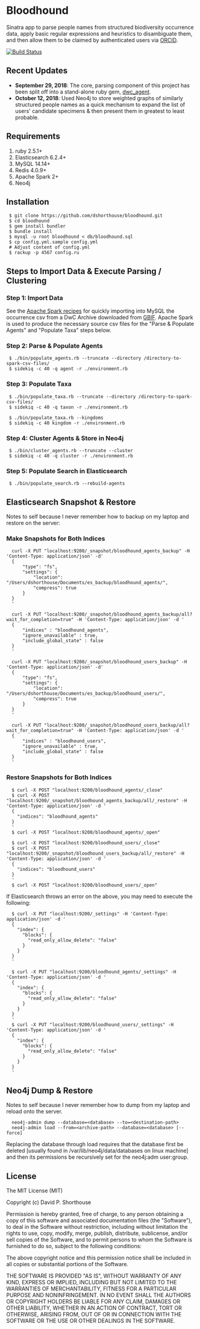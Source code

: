 # Bloodhound
Sinatra app to parse people names from structured biodiversity occurrence data, apply basic regular expressions and heuristics to disambiguate them, and then allow them to be claimed by authenticated users via [ORCID](https://orcid.org).

[![Build Status](https://travis-ci.org/dshorthouse/bloodhound.svg?branch=master)](https://travis-ci.org/dshorthouse/bloodhound)

## Recent Updates

- **September 29, 2018**: The core, parsing component of this project has been split off into a stand-alone ruby gem, [dwc_agent](https://rubygems.org/gems/dwc_agent).
- **October 12, 2018**: Used Neo4j to store weighted graphs of similarly structured people names as a quick mechanism to expand the list of users' candidate specimens & then present them in greatest to least probable.

## Requirements

1. ruby 2.5.1+
2. Elasticsearch 6.2.4+
3. MySQL 14.14+
4. Redis 4.0.9+
5. Apache Spark 2+
6. Neo4j

## Installation

     $ git clone https://github.com/dshorthouse/bloodhound.git
     $ cd bloodhound
     $ gem install bundler
     $ bundle install
     $ mysql -u root bloodhound < db/bloodhound.sql
     $ cp config.yml.sample config.yml
     # Adjust content of config.yml
     $ rackup -p 4567 config.ru

## Steps to Import Data & Execute Parsing / Clustering

### Step 1:  Import Data

See the [Apache Spark recipes](spark.md) for quickly importing into MySQL the occurrence csv from a DwC Archive downloaded from [GBIF](https://www.gbif.org). Apache Spark is used to produce the necessary source csv files for the "Parse & Populate Agents" and "Populate Taxa" steps below.

### Step 2:  Parse & Populate Agents

     $ ./bin/populate_agents.rb --truncate --directory /directory-to-spark-csv-files/
     $ sidekiq -c 40 -q agent -r ./environment.rb

### Step 3: Populate Taxa

     $ ./bin/populate_taxa.rb --truncate --directory /directory-to-spark-csv-files/
     $ sidekiq -c 40 -q taxon -r ./environment.rb

     $ ./bin/populate_taxa.rb --kingdoms
     $ sidekiq -c 40 kingdom -r ./environment.rb

### Step 4: Cluster Agents & Store in Neo4j

     $ ./bin/cluster_agents.rb --truncate --cluster
     $ sidekiq -c 40 -q cluster -r ./environment.rb

### Step 5: Populate Search in Elasticsearch

     $ ./bin/populate_search.rb --rebuild-agents

## Elasticsearch Snapshot & Restore

Notes to self because I never remember how to backup on my laptop and restore on the server:

### Make Snapshots for Both Indices

      curl -X PUT "localhost:9200/_snapshot/bloodhound_agents_backup" -H 'Content-Type: application/json' -d'
      {
          "type": "fs",
          "settings": {
              "location": "/Users/dshorthouse/Documents/es_backup/bloodhound_agents/",
              "compress": true
          }
      }
      '

      curl -X PUT "localhost:9200/_snapshot/bloodhound_agents_backup/all?wait_for_completion=true" -H 'Content-Type: application/json' -d '
      {
          "indices" : "bloodhound_agents",
          "ignore_unavailable" : true,
          "include_global_state" : false
      }
      '

      curl -X PUT "localhost:9200/_snapshot/bloodhound_users_backup" -H 'Content-Type: application/json' -d'
      {
          "type": "fs",
          "settings": {
              "location": "/Users/dshorthouse/Documents/es_backup/bloodhound_users/",
              "compress": true
          }
      }
      '

      curl -X PUT "localhost:9200/_snapshot/bloodhound_users_backup/all?wait_for_completion=true" -H 'Content-Type: application/json' -d '
      {
          "indices" : "bloodhound_users",
          "ignore_unavailable" : true,
          "include_global_state" : false
      }
      '

### Restore Snapshots for Both Indices

      $ curl -X POST "localhost:9200/bloodhound_agents/_close"
      $ curl -X POST "localhost:9200/_snapshot/bloodhound_agents_backup/all/_restore" -H 'Content-Type: application/json' -d '
      {
        "indices": "bloodhound_agents"
      }
      '
      $ curl -X POST "localhost:9200/bloodhound_agents/_open"

      $ curl -X POST "localhost:9200/bloodhound_users/_close"
      $ curl -X POST "localhost:9200/_snapshot/bloodhound_users_backup/all/_restore" -H 'Content-Type: application/json' -d '
      {
        "indices": "bloodhound_users"
      }
      '
      $ curl -X POST "localhost:9200/bloodhound_users/_open"

If Elasticsearch throws an error on the above, you may need to execute the following:

      $ curl -X PUT "localhost:9200/_settings" -H 'Content-Type: application/json' -d '
      {
        "index": {
          "blocks": {
            "read_only_allow_delete": "false"
          }
        }
      }
      '

      $ curl -X PUT "localhost:9200/bloodhound_agents/_settings" -H 'Content-Type: application/json' -d '
      {
        "index": {
          "blocks": {
            "read_only_allow_delete": "false"
          }
        }
      }
      '
      $ curl -X PUT "localhost:9200/bloodhound_users/_settings" -H 'Content-Type: application/json' -d '
      {
        "index": {
          "blocks": {
            "read_only_allow_delete": "false"
          }
        }
      }
      '
## Neo4j Dump & Restore

Notes to self because I never remember how to dump from my laptop and reload onto the server.

      neo4j-admin dump --database=<database> --to=<destination-path>
      neo4j-admin load --from=<archive-path> --database=<database> [--force]

Replacing the database through load requires that the database first be deleted [usually found in /var/lib/neo4j/data/databases on linux machine] and then its permissions be recursively set for the neo4j:adm user:group.

## License

The MIT License (MIT)

Copyright (c) David P. Shorthouse

Permission is hereby granted, free of charge, to any person obtaining a copy
of this software and associated documentation files (the "Software"), to deal
in the Software without restriction, including without limitation the rights
to use, copy, modify, merge, publish, distribute, sublicense, and/or sell
copies of the Software, and to permit persons to whom the Software is
furnished to do so, subject to the following conditions:

The above copyright notice and this permission notice shall be included in all
copies or substantial portions of the Software.

THE SOFTWARE IS PROVIDED "AS IS", WITHOUT WARRANTY OF ANY KIND, EXPRESS OR
IMPLIED, INCLUDING BUT NOT LIMITED TO THE WARRANTIES OF MERCHANTABILITY,
FITNESS FOR A PARTICULAR PURPOSE AND NONINFRINGEMENT. IN NO EVENT SHALL THE
AUTHORS OR COPYRIGHT HOLDERS BE LIABLE FOR ANY CLAIM, DAMAGES OR OTHER
LIABILITY, WHETHER IN AN ACTION OF CONTRACT, TORT OR OTHERWISE, ARISING FROM,
OUT OF OR IN CONNECTION WITH THE SOFTWARE OR THE USE OR OTHER DEALINGS IN THE
SOFTWARE.